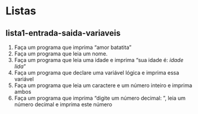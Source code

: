 # Listas 
## lista1-entrada-saida-variaveis
1. Faça um programa que imprima “amor batatita”    
2. Faça um programa que leia um nome.    
3. Faça um programa que leia uma idade e imprima “sua idade é: *idade lida*”         
4. Faça um programa que declare uma variável lógica e imprima essa variável    
5. Faça um programa que leia um caractere e um número inteiro e imprima ambos    
6. Faça um programa que imprima “digite um número decimal: ”, leia um número decimal e imprima este número
